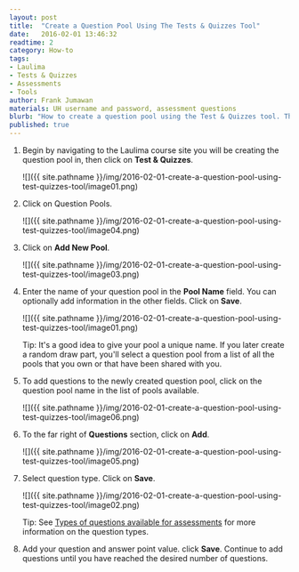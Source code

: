 ```yaml
---
layout: post
title:  "Create a Question Pool Using The Tests & Quizzes Tool"
date:   2016-02-01 13:46:32
readtime: 2
category: How-to
tags:
- Laulima
- Tests & Quizzes
- Assessments
- Tools
author: Frank Jumawan
materials: UH username and password, assessment questions
blurb: "How to create a question pool using the Test & Quizzes tool. The question pool is a great way to organize and reuse your assessment questions."
published: true
---
```


1. Begin by navigating to the Laulima course site you will be creating the question pool in, then click on **Test & Quizzes**.

    ![]({{ site.pathname }}/img/2016-02-01-create-a-question-pool-using-test-quizzes-tool/image01.png)

2. Click on Question Pools.

    ![]({{ site.pathname }}/img/2016-02-01-create-a-question-pool-using-test-quizzes-tool/image04.png)

3. Click on **Add New Pool**.

    ![]({{ site.pathname }}/img/2016-02-01-create-a-question-pool-using-test-quizzes-tool/image03.png)

4. Enter the name of your question pool in the **Pool Name** field. You can optionally add information in the other fields. Click on **Save**.

    ![]({{ site.pathname }}/img/2016-02-01-create-a-question-pool-using-test-quizzes-tool/image01.png)

    Tip: It's a good idea to give your pool a unique name. If you later create a random draw part, you'll select a question pool from a list of all the pools that you own or that have been shared with you.

5. To add questions to the newly created question pool, click on the question pool name in the list of pools available.

    ![]({{ site.pathname }}/img/2016-02-01-create-a-question-pool-using-test-quizzes-tool/image06.png)

6. To the far right of **Questions** section, click on **Add**.

    ![]({{ site.pathname }}/img/2016-02-01-create-a-question-pool-using-test-quizzes-tool/image05.png)

7. Select question type. Click on **Save**.

    ![]({{ site.pathname }}/img/2016-02-01-create-a-question-pool-using-test-quizzes-tool/image02.png)

    Tip: See [Types of questions available for assessments](https://laulima.hawaii.edu/portal/help/TOCDisplay/content.hlp?docId=argy) for more information on the question types.

8. Add your question and answer point value. click **Save**. Continue to add questions until you have reached the desired number of questions.
